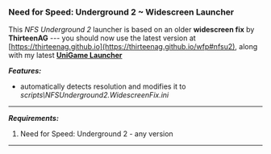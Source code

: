### Need for Speed: Underground 2 ~ Widescreen Launcher 

This *NFS Underground 2* launcher is based on an older **widescreen fix** by **ThirteenAG** --- you should now  use the latest version at [https://thirteenag.github.io](https://thirteenag.github.io/wfp#nfsu2), along with my latest [**UniGame Launcher**](https://github.com/alex47exe/UniGame-Launcher/releases)

***Features:***

- automatically detects resolution and modifies it to *scripts\NFSUnderground2.WidescreenFix.ini*

------

***Requirements:***

1. Need for Speed: Underground 2 - any version

------

